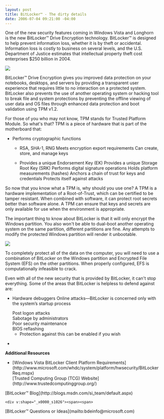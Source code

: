 ```yaml
---
layout: post
title: BitLocker™ - The dirty details
date: 2006-07-04 09:21:00 -04:00
---
```


One of the new security features coming in Windows Vista and Longhorn is the new <span>BitLocker™ Drive Encryption technology. <span>BitLocker™ is designed to help prevent information loss, whether it is by theft or accidental. Information loss is costly to business on several levels, and t<span><span>he U.S. Department of Justice estimates that intellectual property theft cost enterprises $250 billion in 2004.</span></span></span></span>

<span><span><span><span>![](http://gwb.blob.core.windows.net/sdorman/5006/r_SEC32520060613_190427-2.jpg)</span></span></span></span>

<span><span><span>BitLocker™ Drive Encryption gives you improved data protection on your notebooks, desktops, and servers by providing a transparent user experience that requires little to no interaction on a protected system. BitLocker also prevents the use of another operating system or hacking tool to break file and system protections by preventing the offline viewing of user data and OS files through enhanced data protection and boot validation using TPM v1.2.</span></span></span>

<span><span><span><span><span><span>For those of you who may not know, TPM stands for Trusted Platform Module. So what's that? TPM is a piece of hardware that is part of the motherboard that:</span></span></span></span></span></span>

*   <span><span><span><span><span><span>Performs cryptographic functions</span></span></span></span></span></span> 


    *   <span><span><span><span><span><span>RSA, SHA-1, RNG</span></span></span></span></span></span> 
<span><span><span><span><span><span>Meets encryption export requirements</span></span></span></span></span></span>
<span><span><span><span><span><span>Can create, store, and manage keys</span></span></span></span></span></span> 


    *   <span><span><span><span><span><span>Provides a unique Endorsement Key (EK)</span></span></span></span></span></span> 
<span><span><span><span><span><span>Provides a unique Storage Root Key (SRK)</span></span></span></span></span></span>
<span><span><span><span><span><span>Performs digital signature operations</span></span></span></span></span></span> 
<span><span><span><span><span><span>Holds platform measurements (hashes)</span></span></span></span></span></span> 
<span><span><span><span><span><span>Anchors a chain of trust for keys and credentials</span></span></span></span></span></span> 
<span><span><span><span><span><span>Protects itself against attacks</span></span></span></span></span></span>


<span><span><span><span><span><span>So now that you know what a TPM is, why should you use one? A TPM is a hardware implementation of a Root-of-Trust, which can be certified to be tamper resistant. When combined with software, it can protect root secrets better than software alone. A TPM can ensure that keys and secrets are only available for use when the environment is appropriate.</span></span></span></span></span></span>

<span><span><span><span><span><span>The important thing to know about BitLocker is that it will only encrypt the Windows partition. You also won't be able to dual-boot another operating system on the same partition, different partitions are fine. Any attempts to modify the protected Windows partition will render it unbootable.</span></span></span></span></span></span>

<span><span><span><span><span><span>![](http://gwb.blob.core.windows.net/sdorman/5006/r_SEC32520060613_190427-1.jpg)</span></span></span></span></span></span>

<span><span><span><span><span><span>To completely protect all of the data on the computer, you will need to use a combination of BitLocker on the Windows partition and Encrypted File System (EFS) on the other partitions. When properly configured, EFS is computationally infeasible to crack.</span></span></span></span></span></span>

<span><span><span><span><span><span>Even with all of the new security that is provided by BitLocker, it can't stop everything. Some of the areas that BitLocker is helpless to defend against are:</span></span></span></span></span></span>

*   <span><span><span><span><span><span><span>Hardware debuggers </span></span></span></span></span></span></span>
<span><span><span><span><span><span><span></span><span>Online attacks—BitLocker is concerned only with the </span><span>system’s startup process </span>

    <div v:shape="_x0000_s1026"><span>Post logon attacks </span></div>

    <div v:shape="_x0000_s1026"><span>Sabotage by administrators </span></div>

    <div v:shape="_x0000_s1026"><span>Poor security maintenance </span></div>

    <div v:shape="_x0000_s1026"><span>BIOS reflashing </span></div>


    *   <div v:shape="_x0000_s1026"><span></span><span>Protection against this can be enabled if you wish</span></div>
*   </span></span></span></span></span></span>


<span><strong>Additional Resources</strong></span>

*   <div v:shape="_x0000_s1026"><span><span>[Windows Vista BitLocker Client Platform Requirements](http://www.microsoft.com/whdc/system/platform/hwsecurity/BitLockerReq.mspx)</span></span></div>

    <div v:shape="_x0000_s1026"><span><span><span>[Trusted Computing Group (TCG) Website](http://www.trustedcomputinggroup.org/)</span></span></span></div>

    <div v:shape="_x0000_s1026"><span><span>
<div v:shape="_x0000_s1026"><span><span>[BitLocker™ Blog](http://blogs.msdn.com/si_team/default.aspx)</span></span></div></span></span></div>

    <div v:shape="_x0000_s1026"><span><span>
<div v:shape="_x0000_s1026"><span><span></span></span></div></span></span><span><span><span><span><span>[BitLocker™ Questions or Ideas](mailto:bdeinfo@microsoft.com)</span></span></span></span></span></div>
